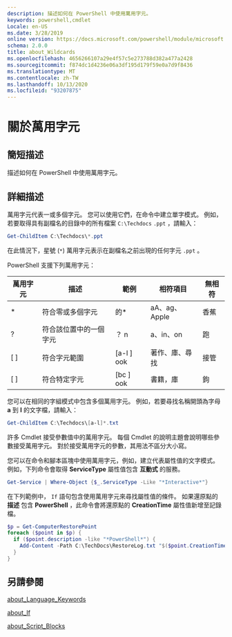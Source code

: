 ```yaml
---
description: 描述如何在 PowerShell 中使用萬用字元。
keywords: powershell,cmdlet
Locale: en-US
ms.date: 3/28/2019
online version: https://docs.microsoft.com/powershell/module/microsoft.powershell.core/about/about_wildcards?view=powershell-5.1&WT.mc_id=ps-gethelp
schema: 2.0.0
title: about_Wildcards
ms.openlocfilehash: 4656266107a29e4f57c5e273788d382a477a2428
ms.sourcegitcommit: f874dc1d4236e06a3df195d179f59e0a7d9f8436
ms.translationtype: MT
ms.contentlocale: zh-TW
ms.lasthandoff: 10/13/2020
ms.locfileid: "93207875"
---
```

# <a name="about-wildcards"></a>關於萬用字元

## <a name="short-description"></a>簡短描述

描述如何在 PowerShell 中使用萬用字元。

## <a name="long-description"></a>詳細描述

萬用字元代表一或多個字元。 您可以使用它們，在命令中建立單字模式。 例如，若要取得具有副檔名的目錄中的所有檔案 `C:\Techdocs` `.ppt` ，請輸入：

```powershell
Get-ChildItem C:\Techdocs\*.ppt
```

在此情況下，星號 (`*`) 萬用字元表示在副檔名之前出現的任何字元 `.ppt` 。

PowerShell 支援下列萬用字元：

|萬用字元|描述               |範例 |相符項目        |無相符|
|--------|--------------------------|--------|-------------|--------|
|\*      |符合零或多個字元 | 的\*  | aA、ag、Apple | 香蕉 |
|?       |符合該位置中的一個字元 | ？ n | a、in、on | 跑 |
|\[ \]   |符合字元範圍 | \[a-l \] ook | 著作、庫、尋找 | 接管 |
|\[ \]   |符合特定字元 | \[bc \] ook | 書籍，庫 | 鉤 |

您可以在相同的字組模式中包含多個萬用字元。 例如，若要尋找名稱開頭為字母 **a** 到 **l** 的文字檔，請輸入：

```powershell
Get-ChildItem C:\Techdocs\[a-l]*.txt
```

許多 Cmdlet 接受參數值中的萬用字元。 每個 Cmdlet 的說明主題會說明哪些參數接受萬用字元。 對於接受萬用字元的參數，其用法不區分大小寫。

您可以在命令和腳本區塊中使用萬用字元，例如，建立代表屬性值的文字模式。 例如，下列命令會取得 **ServiceType** 屬性值包含 **互動式** 的服務。

```powershell
Get-Service | Where-Object {$_.ServiceType -Like "*Interactive*"}
```

在下列範例中， `If` 語句包含使用萬用字元來尋找屬性值的條件。 如果還原點的 **描述** 包含 **PowerShell** ，此命令會將還原點的 **CreationTime** 屬性值新增至記錄檔。

```powershell
$p = Get-ComputerRestorePoint
foreach ($point in $p) {
  if ($point.description -like "*PowerShell*") {
    Add-Content -Path C:\TechDocs\RestoreLog.txt "$($point.CreationTime)"
  }
}
```

## <a name="see-also"></a>另請參閱

[about_Language_Keywords](about_Language_Keywords.md)

[about_If](about_If.md)

[about_Script_Blocks](about_Script_Blocks.md)
